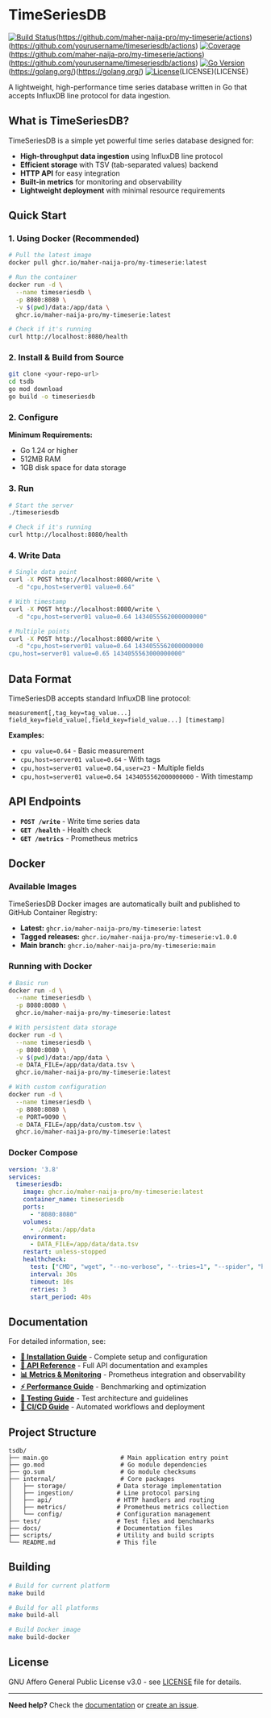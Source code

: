 # TimeSeriesDB


[![Build Status](https://github.com/maher-naija-pro/my-timeserie/workflows/Update%20README%20Badges/badge.svg)](https://github.com/maher-naija-pro/my-timeserie/actions)(https://github.com/maher-naija-pro/my-timeserie/actions)(https://github.com/yourusername/timeseriesdb/actions)
[![Coverage](https://img.shields.io/badge/coverage-44.3%25-brightgreen?style=flat-square)](https://github.com/maher-naija-pro/my-timeserie/actions)(https://github.com/maher-naija-pro/my-timeserie/actions)(https://github.com/yourusername/timeseriesdb/actions)
[![Go Version](https://img.shields.io/badge/go-1.24.5-blue?style=flat-square)](https://golang.org/)(https://golang.org/)(https://golang.org/)
[![License](https://img.shields.io/badge/license-AGPL%20v3.0-red?style=flat-square)](LICENSE)(LICENSE)(LICENSE)


A lightweight, high-performance time series database written in Go that accepts InfluxDB line protocol for data ingestion.

## What is TimeSeriesDB?

TimeSeriesDB is a simple yet powerful time series database designed for:
- **High-throughput data ingestion** using InfluxDB line protocol
- **Efficient storage** with TSV (tab-separated values) backend
- **HTTP API** for easy integration
- **Built-in metrics** for monitoring and observability
- **Lightweight deployment** with minimal resource requirements

## Quick Start

### 1. Using Docker (Recommended)

```bash
# Pull the latest image
docker pull ghcr.io/maher-naija-pro/my-timeserie:latest

# Run the container
docker run -d \
  --name timeseriesdb \
  -p 8080:8080 \
  -v $(pwd)/data:/app/data \
  ghcr.io/maher-naija-pro/my-timeserie:latest

# Check if it's running
curl http://localhost:8080/health
```

### 2. Install & Build from Source

```bash
git clone <your-repo-url>
cd tsdb
go mod download
go build -o timeseriesdb
```

### 2. Configure



**Minimum Requirements:**
- Go 1.24 or higher
- 512MB RAM
- 1GB disk space for data storage

### 3. Run

```bash
# Start the server
./timeseriesdb

# Check if it's running
curl http://localhost:8080/health
```

### 4. Write Data

```bash
# Single data point
curl -X POST http://localhost:8080/write \
  -d "cpu,host=server01 value=0.64"

# With timestamp
curl -X POST http://localhost:8080/write \
  -d "cpu,host=server01 value=0.64 1434055562000000000"

# Multiple points
curl -X POST http://localhost:8080/write \
  -d "cpu,host=server01 value=0.64 1434055562000000000
cpu,host=server01 value=0.65 1434055563000000000"
```

## Data Format

TimeSeriesDB accepts standard InfluxDB line protocol:

```
measurement[,tag_key=tag_value...] field_key=field_value[,field_key=field_value...] [timestamp]
```

**Examples:**
- `cpu value=0.64` - Basic measurement
- `cpu,host=server01 value=0.64` - With tags
- `cpu,host=server01 value=0.64,user=23` - Multiple fields
- `cpu,host=server01 value=0.64 1434055562000000000` - With timestamp

## API Endpoints

- **`POST /write`** - Write time series data
- **`GET /health`** - Health check
- **`GET /metrics`** - Prometheus metrics

## Docker

### Available Images

TimeSeriesDB Docker images are automatically built and published to GitHub Container Registry:

- **Latest:** `ghcr.io/maher-naija-pro/my-timeserie:latest`
- **Tagged releases:** `ghcr.io/maher-naija-pro/my-timeserie:v1.0.0`
- **Main branch:** `ghcr.io/maher-naija-pro/my-timeserie:main`

### Running with Docker

```bash
# Basic run
docker run -d \
  --name timeseriesdb \
  -p 8080:8080 \
  ghcr.io/maher-naija-pro/my-timeserie:latest

# With persistent data storage
docker run -d \
  --name timeseriesdb \
  -p 8080:8080 \
  -v $(pwd)/data:/app/data \
  -e DATA_FILE=/app/data/data.tsv \
  ghcr.io/maher-naija-pro/my-timeserie:latest

# With custom configuration
docker run -d \
  --name timeseriesdb \
  -p 8080:8080 \
  -e PORT=9090 \
  -e DATA_FILE=/app/data/custom.tsv \
  ghcr.io/maher-naija-pro/my-timeserie:latest
```

### Docker Compose

```yaml
version: '3.8'
services:
  timeseriesdb:
    image: ghcr.io/maher-naija-pro/my-timeserie:latest
    container_name: timeseriesdb
    ports:
      - "8080:8080"
    volumes:
      - ./data:/app/data
    environment:
      - DATA_FILE=/app/data/data.tsv
    restart: unless-stopped
    healthcheck:
      test: ["CMD", "wget", "--no-verbose", "--tries=1", "--spider", "http://localhost:8080/health"]
      interval: 30s
      timeout: 10s
      retries: 3
      start_period: 40s
```

## Documentation

For detailed information, see:

- **[📖 Installation Guide](docs/INSTALLATION.md)** - Complete setup and configuration
- **[🔌 API Reference](docs/API_REFERENCE.md)** - Full API documentation and examples
- **[📊 Metrics & Monitoring](docs/METRICS.md)** - Prometheus integration and observability
- **[⚡ Performance Guide](docs/PERFORMANCE.md)** - Benchmarking and optimization
- **[🧪 Testing Guide](docs/TESTS.md)** - Test architecture and guidelines
- **[🚀 CI/CD Guide](docs/CI_CD.md)** - Automated workflows and deployment

## Project Structure

```
tsdb/
├── main.go                    # Main application entry point
├── go.mod                     # Go module dependencies
├── go.sum                     # Go module checksums
├── internal/                  # Core packages
│   ├── storage/              # Data storage implementation
│   ├── ingestion/            # Line protocol parsing
│   ├── api/                  # HTTP handlers and routing
│   ├── metrics/              # Prometheus metrics collection
│   └── config/               # Configuration management
├── test/                     # Test files and benchmarks
├── docs/                     # Documentation files
├── scripts/                  # Utility and build scripts
└── README.md                 # This file
```

## Building

```bash
# Build for current platform
make build

# Build for all platforms
make build-all

# Build Docker image
make build-docker
```

## License

GNU Affero General Public License v3.0 - see [LICENSE](LICENSE) file for details.

---

**Need help?** Check the [documentation](docs/) or [create an issue](https://github.com/yourusername/timeseriesdb/issues). 


